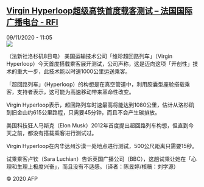 <!--1604919320000-->
[Virgin Hyperloop超级高铁首度载客测试 – 法国国际广播电台 - RFI](http://www.rfi.fr//cn/contenu/20201109-virgin-hyperloop%E8%B6%85%E7%BA%A7%E9%AB%98%E9%93%81%E9%A6%96%E5%BA%A6%E8%BD%BD%E5%AE%A2%E6%B5%8B%E8%AF%95)
------

<div>09/11/2020 - 11:05</div><img src="https://s.rfi.fr/media/display/2771e09a-2278-11eb-af9f-005056bff430/w:310/p:16x9/int0013b.201109180502.jpg"><div class="t-content__body u-clearfix"><p>（法新社洛杉矶8日电）    美国运输技术公司「维珍超回路列车」（Virgin Hyperloop）今天首度搭载乘客展开测试，公司声称，这是迈向这项「开创性」技术的重大一步，此技术能以时速1000公里运送乘客。</p><p>    「超回路列车」（Hyperloop）的构想是在真空管道中，利用胶囊型座舱搭载乘客，支持者表示，这可能为高速移动带来革命性改变。</p><p>    Virgin Hyperloop表示，超回路列车时速最高将能达到1080公里，估计从洛杉矶到旧金山约615公里路程，只需要45分钟，而且不会产生碳排放。</p><p>    美国科技狂人马斯克（Elon Musk）2012年首度提出超回路列车构想，但直到今天之前，都没有搭载乘客进行测试过。</p><p>    Virgin Hyperloop在内华达州沙漠一处地点进行测试，500公尺距离只需要15秒。</p><p>    试乘乘客卢钦（Sara Luchian）告诉英国广播公司（BBC），这趟试乘让她在「心理和生理上极度兴奋」，而且没有不适感。（译者：陈昱婷/核稿：刘学源）</p><p></p><p class="t-copyright">© 2020 AFP</p>        </div>
